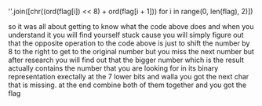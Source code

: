 ''.join([chr((ord(flag[i]) << 8) + ord(flag[i + 1])) for i in range(0, len(flag), 2)])


so it was all about getting to know what the code above does and when you understand it you will find yourself stuck cause you will simply figure out that the opposite operation to the code above is just to shift the number by 8 to the right to get to the original number but you miss the next number
but after research you will find out that the bigger number which is the result actually contains the number that you are looking for in its binary representation exectally at the 7 lower bits and walla you got the next char that is missing. at the end combine both of them together and you got the flag 